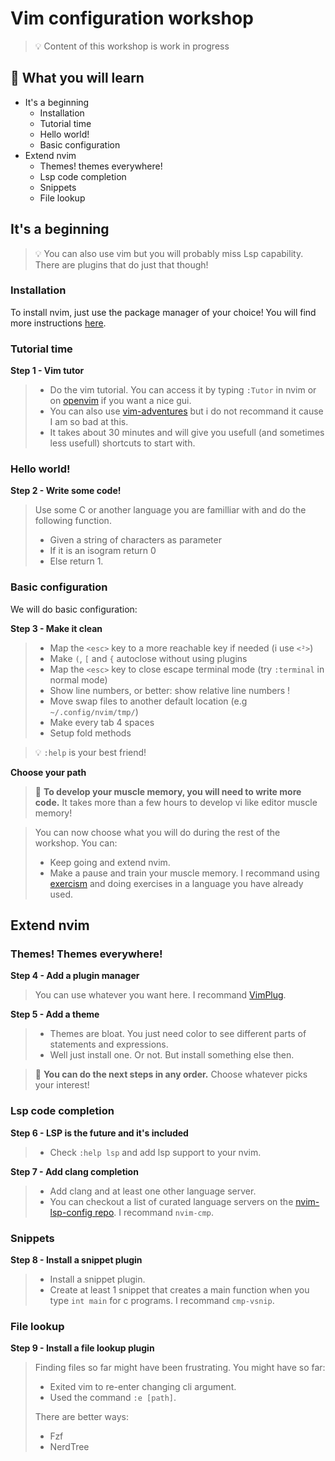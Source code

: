 # Vim configuration workshop

> 💡 Content of this workshop is work in progress

## 📙 What you will learn

* It's a beginning
	* Installation
	* Tutorial time
	* Hello world!
	* Basic configuration
* Extend nvim
	* Themes! themes everywhere!
	* Lsp code completion
	* Snippets
	* File lookup

## It's a beginning

> 💡 You can also use vim but you will probably miss Lsp capability.
> There are plugins that do just that though!

### Installation

To install nvim, just use the package manager of your choice!
You will find more instructions [here](https://github.com/neovim/neovim/wiki/Installing-Neovim).

### Tutorial time

**Step 1 - Vim tutor**
> - Do the vim tutorial. You can access it by typing `:Tutor` in nvim or on [openvim](https://www.openvim.com/) if you want a nice gui.
> - You can also use [vim-adventures](https://vim-adventures.com/) but i do not recommand it cause I am so bad at this.
> - It takes about 30 minutes and will give you usefull (and sometimes less usefull) shortcuts to start with.

### Hello world!

**Step 2 - Write some code!**
> Use some C or another language you are familliar with and do the following function.
> - Given a string of characters as parameter
> - If it is an isogram return 0
> - Else return 1.

### Basic configuration

We will do basic configuration:

**Step 3 - Make it clean**
> - Map the `<esc>` key to a more reachable key if needed (i use `<²>`)
> - Make `(`, `[` and `{` autoclose without using plugins
> - Map the `<esc>` key to close escape terminal mode (try `:terminal` in normal mode)
> - Show line numbers, or better: show relative line numbers !
> - Move swap files to another default location (e.g `~/.config/nvim/tmp/`)
> - Make every tab 4 spaces
> - Setup fold methods

> 💡 `:help` is your best friend!

**Choose your path**
> 🔀 **To develop your muscle memory, you will need to write more code.**
> It takes more than a few hours to develop vi like editor muscle memory!

> You can now choose what you will do during the rest of the workshop. You can:
> - Keep going and extend nvim.
> - Make a pause and train your muscle memory. I recommand using [exercism](https://exercism.org) and doing exercises in a language you have already used.

## Extend nvim

### Themes! Themes everywhere!

**Step 4 - Add a plugin manager**
> You can use whatever you want here. I recommand [VimPlug](https://github.com/junegunn/vim-plug).

**Step 5 - Add a theme**
> - Themes are bloat. You just need color to see different parts of statements and expressions.
> - Well just install one. Or not. But install something else then.

> 🔀 **You can do the next steps in any order.** Choose whatever picks your interest!

### Lsp code completion

**Step 6 - LSP is the future and it's included**
> - Check `:help lsp` and add lsp support to your nvim.

**Step 7 - Add clang completion**
> - Add clang and at least one other language server.
> - You can checkout a list of curated language servers on the [nvim-lsp-config repo](https://github.com/neovim/nvim-lspconfig/blob/master/doc/server_configurations.md).
> I recommand `nvim-cmp`.

### Snippets

**Step 8 - Install a snippet plugin**
> - Install a snippet plugin.
> - Create at least 1 snippet that creates a main function when you type `int main` for c programs.
> I recommand `cmp-vsnip`.

### File lookup

**Step 9 - Install a file lookup plugin**
> Finding files so far might have been frustrating. You might have so far:
> - Exited vim to re-enter changing cli argument.
> - Used the command `:e [path]`.
> 
> There are better ways:
> - Fzf
> - NerdTree
